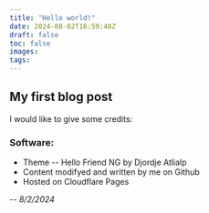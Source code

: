 ```yaml
---
title: "Hello world!"
date: 2024-08-02T16:59:48Z
draft: false
toc: false
images:
tags:
---
```


## My first blog post 

I would like to give some credits:

### Software:
- Theme -- Hello Friend NG by Djordje Atlialp
- Content modifyed and written by me on Github
- Hosted on Cloudflare Pages

*-- 8/2/2024*